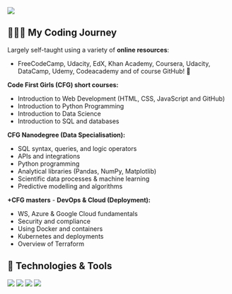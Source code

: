 ![](images/Banner_update.png)

## 👩🏻‍💻 My Coding Journey

Largely self-taught using a variety of **online resources**: 
- FreeCodeCamp, Udacity, EdX, Khan Academy, Coursera, Udacity, DataCamp, Udemy, Codeacademy and of course GitHub! :100:

**Code First Girls (CFG) short courses:**
   * Introduction to Web Development (HTML, CSS, JavaScript and GitHub)
   * Introduction to Python Programming
   * Introduction to Data Science
   * Introduction to SQL and databases
   
**CFG Nanodegree (Data Specialisation):**
*  SQL syntax, queries, and logic operators
*  APIs and integrations
*  Python programming
*  Analytical libraries (Pandas, NumPy, Matplotlib)
*  Scientific data processes & machine learning
*  Predictive modelling and algorithms

**+CFG masters** - **DevOps & Cloud (Deployment):**
  * WS, Azure & Google Cloud fundamentals
  * Security and compliance
  * Using Docker and containers
  * Kubernetes and deployments
  * Overview of Terraform

## 🔧 Technologies & Tools
![](https://img.shields.io/badge/Tools-Topcat-informational?style=flat&logo=python&logoColor=white&color=002F6C)
![](https://img.shields.io/badge/Code-Python-informational?style=flat&logo=python&logoColor=white&color=002F6C)
![](https://img.shields.io/badge/Code-astropy-informational?style=flat&logo=postgresql&logoColor=white&color=002F6C)
![](https://img.shields.io/badge/Tools-MySQL-informational?style=flat&logo=postgresql&logoColor=white&color=002F6C)

